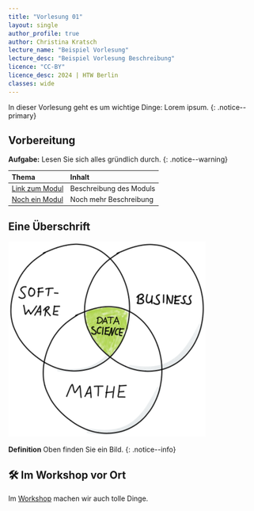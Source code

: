```yaml
---
title: "Vorlesung 01"
layout: single
author_profile: true
author: Christina Kratsch
lecture_name: "Beispiel Vorlesung"
lecture_desc: "Beispiel Vorlesung Beschreibung"
licence: "CC-BY"
licence_desc: 2024 | HTW Berlin 
classes: wide
---
```


In dieser Vorlesung geht es um wichtige Dinge: Lorem ipsum.
{: .notice--primary}

## Vorbereitung

**Aufgabe:** Lesen Sie sich alles gründlich durch.
{: .notice--warning}

| Thema | Inhalt | 
| :------------- |  :---------- |
| [Link zum Modul](/modules/path/file.md) |  Beschreibung des Moduls | 
| [Noch ein Modul](/modules/path/file.md) |  Noch mehr Beschreibung | 


## Eine Überschrift

![](/lectures/01/img/Data_Science.png)

**Definition** Oben finden Sie ein Bild.
{: .notice--info}



## 🛠 Im Workshop vor Ort

Im [Workshop](/workshops/01/01.md) machen wir auch tolle Dinge.
